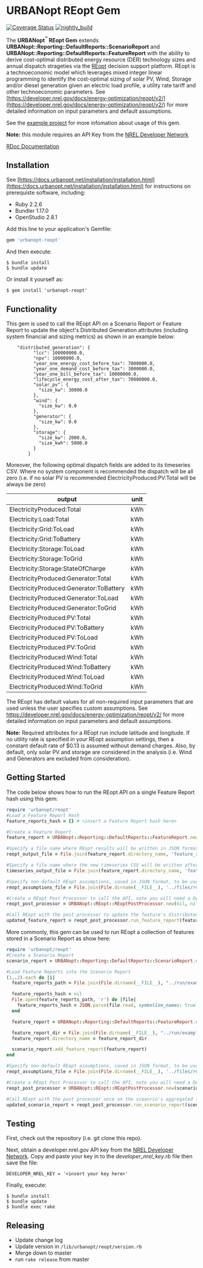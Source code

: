 # URBANopt REopt Gem

[![Coverage Status](https://coveralls.io/repos/github/urbanopt/urbanopt-reopt-gem/badge.svg?branch=develop)](https://coveralls.io/github/urbanopt/urbanopt-reopt-gem?branch=develop)
[![nightly_build](https://github.com/urbanopt/urbanopt-reopt-gem/actions/workflows/nightly_ci_build.yml/badge.svg)](https://github.com/urbanopt/urbanopt-reopt-gem/actions/workflows/nightly_ci_build.yml)

The **URBANopt<sup>&trade;</sup> REopt Gem** extends **URBANopt::Reporting::DefaultReports::ScenarioReport** and **URBANopt::Reporting::DefaultReports::FeatureReport** with the ability to derive cost-optimal distributed energy resource (DER) technology sizes and annual dispatch strageties via the [REopt](https://reopt.nrel.gov/tool) decision support platform.
REopt is a technoeconomic model which leverages mixed integer linear programming to identify the cost-optimal sizing of solar PV, Wind, Storage and/or diesel generation given an electric load profile, a utility rate tariff and other technoeconomic parameters. See [https://developer.nrel.gov/docs/energy-optimization/reopt/v2/](https://developer.nrel.gov/docs/energy-optimization/reopt/v2/) for more detailed information on input parameters and default assumptions.

See the [example project](https://github.com/urbanopt/urbanopt-example-geojson-reopt-project) for more infomation about usage of this gem.

<b>Note:</b> this module requires an API Key from the
[NREL Developer Network](https://developer.nrel.gov/)

[RDoc Documentation](https://urbanopt.github.io/urbanopt-reopt-gem/)


## Installation

See [https://docs.urbanopt.net/installation/installation.html](https://docs.urbanopt.net/installation/installation.html) for instructions on prerequiste software, including:
- Ruby 2.2.6
- Bundler 1.17.0
- OpenStudio 2.8.1

Add this line to your application's Gemfile:

```ruby
gem 'urbanopt-reopt'
```

And then execute:

    $ bundle install
    $ bundle update

Or install it yourself as:

    $ gem install 'urbanopt-reopt'

## Functionality

This gem is used to call the REopt API on a Scenario Report or Feature Report to update the object's Distributed Generation attributes (including system financial and sizing metrics) as shown in an example below:
```
	"distributed_generation": {
	      "lcc": 100000000.0,
	      "npv": 10000000.0,
	      "year_one_energy_cost_before_tax": 7000000.0,
	      "year_one_demand_cost_before_tax": 3000000.0,
	      "year_one_bill_before_tax": 10000000.0,
	      "lifecycle_energy_cost_after_tax": 70000000.0,
	      "solar_pv": {
	        "size_kw": 30000.0
	      },
	      "wind": {
	        "size_kw": 0.0
	      },
	      "generator": {
	        "size_kw": 0.0
	      },
	      "storage": {
	        "size_kw": 2000.0,
	        "size_kwh": 5000.0
	      }
	    }
```

Moreover, the following optimal dispatch fields are added to its timeseries CSV. Where no system component is recommended the dispatch will be all zero (i.e. if no solar PV is recommended ElectricityProduced:PV:Total will be always be zero)

|            output                        |  unit   |
| -----------------------------------------| ------- |
| ElectricityProduced:Total                | kWh     |
| Electricity:Load:Total                   | kWh     |
| Electricity:Grid:ToLoad                  | kWh     |
| Electricity:Grid:ToBattery               | kWh     |
| Electricity:Storage:ToLoad               | kWh     |
| Electricity:Storage:ToGrid               | kWh     |
| Electricity:Storage:StateOfCharge        | kWh     |
| ElectricityProduced:Generator:Total      | kWh     |
| ElectricityProduced:Generator:ToBattery  | kWh     |
| ElectricityProduced:Generator:ToLoad     | kWh     |
| ElectricityProduced:Generator:ToGrid     | kWh     |
| ElectricityProduced:PV:Total             | kWh     |
| ElectricityProduced:PV:ToBattery         | kWh     |
| ElectricityProduced:PV:ToLoad            | kWh     |
| ElectricityProduced:PV:ToGrid            | kWh     |
| ElectricityProduced:Wind:Total           | kWh     |
| ElectricityProduced:Wind:ToBattery       | kWh     |
| ElectricityProduced:Wind:ToLoad          | kWh     |
| ElectricityProduced:Wind:ToGrid          | kWh     |


The REopt has default values for all non-required input parameters that are used unless the user specifies custom assumptions. See <StaticLink target="\_blank" href="https://developer.nrel.gov/docs/energy-optimization/reopt/v2/">https://developer.nrel.gov/docs/energy-optimization/reopt/v2/</StaticLink> for more detailed information on input parameters and default assumptions.

<b>Note:</b> Required attributes for a REopt run include latitude and longitude. If no utility rate is specified in your REopt assumption settings, then a constant default rate of $0.13 is assumed without demand charges. Also, by default, only solar PV and storage are considered in the analysis (i.e. Wind and Generators are excluded from consideration).



## Getting Started

The code below shows how to run the REopt API on a single Feature Report hash using this gem:

```ruby
require 'urbanopt/reopt'
#Load a Feature Report Hash
feature_reports_hash = {} # <insert a Feature Report hash here>

#Create a Feature Report
feature_report = URBANopt::Reporting::DefaultReports::FeatureReport.new(feature_reports_hash)

#Specify a file name where REopt results will be written in JSON format
reopt_output_file = File.join(feature_report.directory_name, 'feature_report_reopt_run1.json')

#Specify a file name where the new timeseries CSV will be written after REopt has determined cost optimal dispatch
timeseries_output_file = File.join(feature_report.directory_name, 'feature_report_timeseries1.csv')

#Specify non-default REopt assumptions, saved in JSON format, to be used in calling the API
reopt_assumptions_file = File.join(File.dirname(__FILE__), '../files/reopt_assumptions_basic.json')

#Create a REopt Post Processor to call the API, note you will need a Developer.nrel.gov API key in this step
reopt_post_processor = URBANopt::REopt::REoptPostProcessor.new(nil, nil, nil, DEVELOPER_NREL_KEY)

#Call REopt with the post processor to update the feature's distributed generation attributes and timeseries CSV.
updated_feature_report = reopt_post_processor.run_feature_report(feature_report,reopt_assumptions_file,reopt_output_file,timeseries_output_file)

```

More commonly, this gem can be used to run REopt a collection of features stored in a Scenario Report as show here:
```ruby
require 'urbanopt/reopt'
#Create a Scenario Report
scenario_report = URBANopt::Reporting::DefaultReports::ScenarioReport.new({:directory_name => File.join(File.dirname(__FILE__), '../run/example_scenario'), :timeseries_csv => {:path => File.join(File.dirname(__FILE__), '../run/example_scenario/timeseries.csv') }})

#Load Feature Reports into the Scenario Report
(1..2).each do |i|
  feature_reports_path = File.join(File.dirname(__FILE__), "../run/example_scenario/#{i}/010_default_feature_reports/default_feature_reports.json")

  feature_reports_hash = nil
  File.open(feature_reports_path, 'r') do |file|
    feature_reports_hash = JSON.parse(file.read, symbolize_names: true)
  end

  feature_report = URBANopt::Reporting::DefaultReports::FeatureReport.new(feature_reports_hash)

  feature_report_dir = File.join(File.dirname(__FILE__), "../run/example_scenario/#{i}")
  feature_report.directory_name = feature_report_dir

  scenario_report.add_feature_report(feature_report)
end

#Specify non-default REopt assumptions, saved in JSON format, to be used in calling the API
reopt_assumptions_file = File.join(File.dirname(__FILE__), '../files/reopt_assumptions_basic.json')

#Create a REopt Post Processor to call the API, note you will need a Developer.nrel.gov API key in this step
reopt_post_processor = URBANopt::REopt::REoptPostProcessor.new(scenario_report, reopt_assumptions_file, nil, DEVELOPER_NREL_KEY)

#Call REopt with the post processor once on the sceanrio's aggregated load to update the scenario's distributed generation attributes and timeseries CSV.
updated_scenario_report = reopt_post_processor.run_scenario_report(scenario_report)

```

## Testing

First, check out the repository (i.e. git clone this repo).

Next, obtain a developer.nrel.gov API key from the [NREL Developer Network](https://developer.nrel.gov/]). Copy and paste your key in to the _developer_nrel_key_._rb_ file then save the file:

    DEVELOPER_NREL_KEY = '<insert your key here>'

Finally, execute:

    $ bundle install
    $ bundle update
    $ bundle exec rake


## Releasing

* Update change log
* Update version in `/lib/urbanopt/reopt/version.rb`
* Merge down to master
* run `rake release` from master
